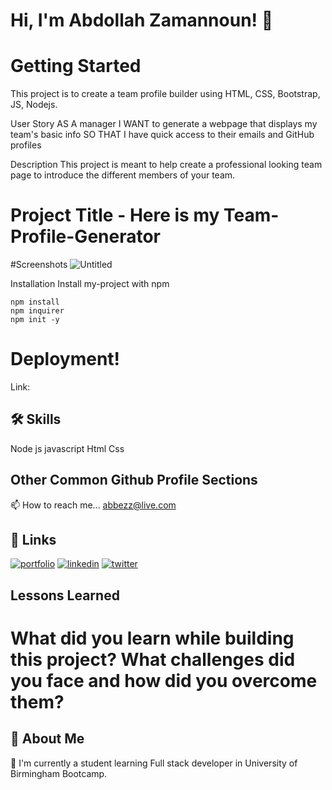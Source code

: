 
# Hi, I'm Abdollah Zamannoun! 👋


# Getting Started
This project is to create a team profile builder using HTML, CSS, Bootstrap, JS, Nodejs.

User Story AS A manager I WANT to generate a webpage that displays my team's basic info SO THAT I have quick access to their emails and GitHub profiles

Description This project is meant to help create a professional looking team page to introduce the different members of your team.



# Project Title - Here is my Team-Profile-Generator


#Screenshots
![Untitled](https://user-images.githubusercontent.com/94430401/160308050-426d260f-f872-4586-9239-60c2f5dae6d0.png)


Installation
Install my-project with npm

    npm install
    npm inquirer 
    npm init -y



# Deployment!

Link: 


## 🛠 Skills
Node js
javascript
Html
Css



## Other Common Github Profile Sections

📫 How to reach me... abbezz@live.com 

## 🔗 Links
[![portfolio](https://img.shields.io/badge/my_portfolio-000?style=for-the-badge&logo=ko-fi&logoColor=white)](https://abbezz.github.io/Portfolio-Page-Advanced/)
[![linkedin](https://img.shields.io/badge/linkedin-0A66C2?style=for-the-badge&logo=linkedin&logoColor=white)](https://www.linkedin.com/in/abdollah-zamannoun-943784226//)
[![twitter](https://img.shields.io/badge/twitter-1DA1F2?style=for-the-badge&logo=twitter&logoColor=white)](https://twitter.com/AZamannoun/)

## Lessons Learned

# What did you learn while building this project? What challenges did you face and how did you overcome them?  
 



## 🚀 About Me

🧠 I'm currently a student learning Full stack developer in University of Birmingham Bootcamp. 






